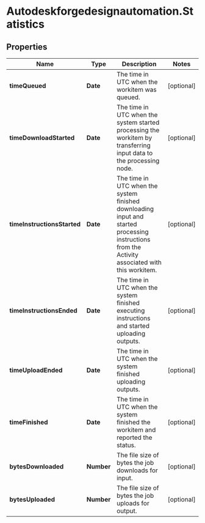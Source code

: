 # Autodeskforgedesignautomation.Statistics

## Properties
Name | Type | Description | Notes
------------ | ------------- | ------------- | -------------
**timeQueued** | **Date** | The time in UTC when the workitem was queued. | [optional] 
**timeDownloadStarted** | **Date** | The time in UTC when the system started processing the workitem by transferring input data to the processing node. | [optional] 
**timeInstructionsStarted** | **Date** | The time in UTC when the system finished downloading input and started processing instructions from the Activity associated with this workitem. | [optional] 
**timeInstructionsEnded** | **Date** | The time in UTC when the system finished executing instructions and started uploading outputs. | [optional] 
**timeUploadEnded** | **Date** | The time in UTC when the system finished uploading outputs. | [optional] 
**timeFinished** | **Date** | The time in UTC when the system finished the workitem and reported the status. | [optional] 
**bytesDownloaded** | **Number** | The file size of bytes the job downloads for input. | [optional] 
**bytesUploaded** | **Number** | The file size of bytes the job uploads for output. | [optional] 


